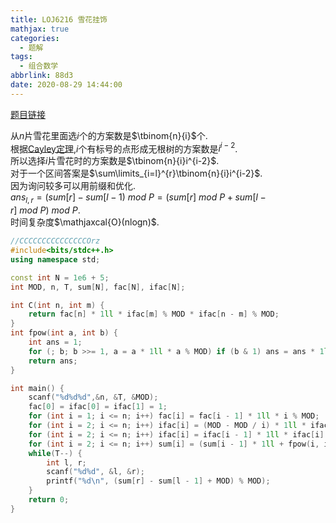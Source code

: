 ```yaml
---
title: LOJ6216 雪花挂饰
mathjax: true
categories:
  - 题解
tags:
  - 组合数学
abbrlink: 88d3
date: 2020-08-29 14:44:00
---
```



[题目链接](https://loj.ac/problem/6216)

从$n$片雪花里面选$i$个的方案数是$\tbinom{n}{i}$个.  
根据[Cayley定理](https://zh.wikipedia.org/zh/%E5%87%B1%E8%90%8A%E5%AE%9A%E7%90%86),$i$个有标号的点形成无根树的方案数是$i^{i-2}$.  
所以选择$i$片雪花时的方案数是$\tbinom{n}{i}i^{i-2}$.  
对于一个区间答案是$\sum\limits_{i=l}^{r}\tbinom{n}{i}i^{i-2}$.  
因为询问较多可以用前缀和优化.   
$ans_{l,r}=(sum[r]-sum[l-1)\ mod\ P=(sum[r]\ mod\ P+sum[l-r]\ mod\ P)\ mod\ P$.    
时间复杂度$\mathjaxcal{O}(nlogn)$.   

```cpp
//CCCCCCCCCCCCCCCOrz
#include<bits/stdc++.h>
using namespace std;

const int N = 1e6 + 5;
int MOD, n, T, sum[N], fac[N], ifac[N];

int C(int n, int m) {
    return fac[n] * 1ll * ifac[m] % MOD * ifac[n - m] % MOD;
}
int fpow(int a, int b) {
    int ans = 1;
    for (; b; b >>= 1, a = a * 1ll * a % MOD) if (b & 1) ans = ans * 1ll * a % MOD;
    return ans;
}

int main() {
    scanf("%d%d%d",&n, &T, &MOD);
    fac[0] = ifac[0] = ifac[1] = 1;
    for (int i = 1; i <= n; i++) fac[i] = fac[i - 1] * 1ll * i % MOD;
    for (int i = 2; i <= n; i++) ifac[i] = (MOD - MOD / i) * 1ll * ifac[MOD % i] % MOD;
    for (int i = 2; i <= n; i++) ifac[i] = ifac[i - 1] * 1ll * ifac[i] % MOD;
    for (int i = 2; i <= n; i++) sum[i] = (sum[i - 1] * 1ll + fpow(i, i - 2) * 1ll * C(n, i)) % MOD;
    while(T--) {
        int l, r;
        scanf("%d%d", &l, &r);
        printf("%d\n", (sum[r] - sum[l - 1] + MOD) % MOD);
    }
    return 0;
}
```